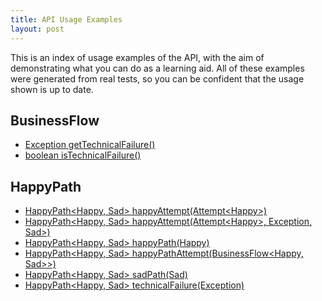 ```yaml
---
title: API Usage Examples
layout: post
---
```

This is an index of usage examples of the API, with the aim of demonstrating what you can do as a learning aid.
All of these examples were generated from real tests, so you can be confident that the usage shown is up to date.

## BusinessFlow
* [Exception getTechnicalFailure()](BusinessFlow/Exception_getTechnicalFailure--)
* [boolean isTechnicalFailure()](BusinessFlow/boolean_isTechnicalFailure--)

## HappyPath
* [HappyPath&lt;Happy, Sad&gt; happyAttempt(Attempt&lt;Happy&gt;)](HappyPath/HappyPath-Happy,_Sad-_happyAttempt-Attempt-Happy--)
* [HappyPath&lt;Happy, Sad&gt; happyAttempt(Attempt&lt;Happy&gt;, Exception, Sad&gt;)](HappyPath/HappyPath-Happy,_Sad-_happyAttempt-Attempt-Happy-,_Exception,_Sad--)
* [HappyPath&lt;Happy, Sad&gt; happyPath(Happy)](HappyPath/HappyPath-Happy,_Sad-_happyPath-Happy-)
* [HappyPath&lt;Happy, Sad&gt; happyPathAttempt(BusinessFlow&lt;Happy, Sad&gt;&gt;)](HappyPath/HappyPath-Happy,_Sad-_happyPathAttempt-BusinessFlow-Happy,_Sad---)
* [HappyPath&lt;Happy, Sad&gt; sadPath(Sad)](HappyPath/HappyPath-Happy,_Sad-_sadPath-Sad-)
* [HappyPath&lt;Happy, Sad&gt; technicalFailure(Exception)](HappyPath/HappyPath-Happy,_Sad-_technicalFailure-Exception-)